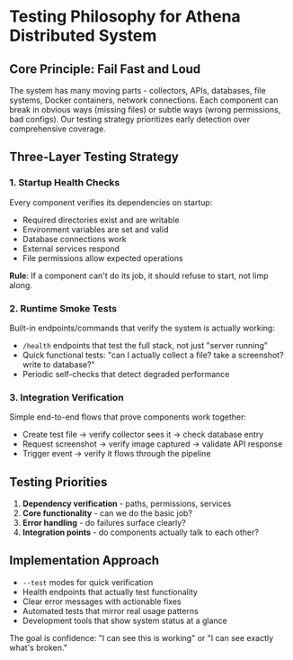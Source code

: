 # Testing Philosophy for Athena Distributed System

## Core Principle: Fail Fast and Loud

The system has many moving parts - collectors, APIs, databases, file systems, Docker containers, network connections. Each component can break in obvious ways (missing files) or subtle ways (wrong permissions, bad configs). Our testing strategy prioritizes early detection over comprehensive coverage.

## Three-Layer Testing Strategy

### 1. Startup Health Checks
Every component verifies its dependencies on startup:
- Required directories exist and are writable
- Environment variables are set and valid
- Database connections work
- External services respond
- File permissions allow expected operations

**Rule**: If a component can't do its job, it should refuse to start, not limp along.

### 2. Runtime Smoke Tests
Built-in endpoints/commands that verify the system is actually working:
- `/health` endpoints that test the full stack, not just "server running"
- Quick functional tests: "can I actually collect a file? take a screenshot? write to database?"
- Periodic self-checks that detect degraded performance

### 3. Integration Verification
Simple end-to-end flows that prove components work together:
- Create test file → verify collector sees it → check database entry
- Request screenshot → verify image captured → validate API response
- Trigger event → verify it flows through the pipeline

## Testing Priorities

1. **Dependency verification** - paths, permissions, services
2. **Core functionality** - can we do the basic job?
3. **Error handling** - do failures surface clearly?
4. **Integration points** - do components actually talk to each other?

## Implementation Approach

- `--test` modes for quick verification
- Health endpoints that actually test functionality
- Clear error messages with actionable fixes
- Automated tests that mirror real usage patterns
- Development tools that show system status at a glance

The goal is confidence: "I can see this is working" or "I can see exactly what's broken."